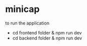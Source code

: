 # minicap

to run the application
 - cd frontend folder & npm run dev
 - cd backend folder & npm run dev